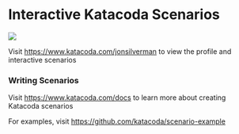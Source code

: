 # Interactive Katacoda Scenarios

[![](http://shields.katacoda.com/katacoda/jonsilverman/count.svg)](https://www.katacoda.com/jonsilverman "Get your profile on Katacoda.com")

Visit https://www.katacoda.com/jonsilverman to view the profile and interactive scenarios

### Writing Scenarios
Visit https://www.katacoda.com/docs to learn more about creating Katacoda scenarios

For examples, visit https://github.com/katacoda/scenario-example
